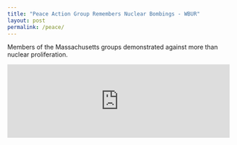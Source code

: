 ```yaml
---
title: "Peace Action Group Remembers Nuclear Bombings - WBUR"
layout: post
permalink: /peace/
---
```


Members of the Massachusetts groups demonstrated against more than nuclear proliferation. 

<iframe width="100%" height="166" scrolling="no" frameborder="no" src="https://w.soundcloud.com/player/?url=https%3A//api.soundcloud.com/tracks/278652030&amp;color=ff5500&amp;auto_play=false&amp;hide_related=false&amp;show_comments=true&amp;show_user=true&amp;show_reposts=false"></iframe>